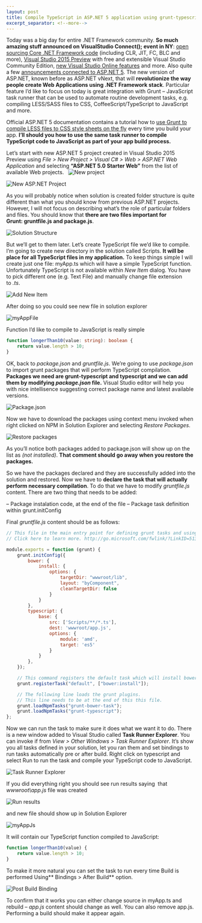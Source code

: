 ```yaml
---
layout: post
title: Compile TypeScript in ASP.NET 5 application using grunt-typescript
excerpt_separator: <!--more-->
---
```


Today was a big day for entire .NET Framework community. **So much amazing stuff announced on VisualStudio Connect(); event in NY**: [open sourcing Core .NET Framework code](http://bit.ly/1zNzeOG) (including CLR, JIT, FC, BLC and more), [Visual Studio 2015 Preview](http://blogs.msdn.com/b/visualstudioalm/archive/2014/11/12/announcing-visual-studio-2015-preview-availability.aspx) with free and extensible Visual Studio Community Edition, [new Visual Studio Online features](http://blogs.msdn.com/b/bharry/archive/2014/11/12/news-from-connect.aspx) and more. Also quite a few [announcements connected to ASP.NET 5](http://blogs.msdn.com/b/webdev/archive/2014/11/12/announcing-asp-net-features-in-visual-studio-2015-preview-and-vs2013-update-4.aspx). The new version of ASP.NET, known before as ASP.NET vNext, that will **revolutionize the way people create Web Applications using .NET Framework stack**. Particular feature I’d like to focus on today is great integration with Grunt – JavaScript task runner that can be used to automate routine development tasks, e.g. compiling LESS/SASS files to CSS, CoffeeScript/TypeScript to JavaScript and more.

<!--more-->

Official ASP.NET 5 documentation contains a tutorial how to [use Grunt to compile LESS files to CSS style sheets on the fly](http://www.asp.net/vnext/overview/aspnet-vnext/grunt-and-bower-in-visual-studio-2015) every time you build your app. **I’ll should you how to use the same task runner to compile TypeScript code to JavaScript as part of your app build process.**

Let’s start with new ASP.NET 5 project created in Visual Studio 2015 Preview using *File > New Project > Visual C# > Web > ASP.NET Web Application* and selecting **“ASP.NET 5.0 Starter Web”** from the list of available Web projects.
 
![New project](../../images/typescript-NewProject.png)

![New ASP.NET Project](../../images/typescript-AspProjectType.png)

As you will probably notice when solution is created folder structure is quite different than what you should know from previous ASP.NET projects. However, I will not focus on describing what’s the role of particular folders and files. You should know that **there are two files important for Grunt: gruntfile.js and package.js**.

![Solution Structure](../../images/typescript-SolutionStructure.png)

But we’ll get to them later. Let’s create TypeScript file we’d like to compile. I’m going to create new directory in the solution called Scripts. **It will be place for all TypeScript files in my application.** To keep things simple I will create just one file: myApp.ts which will have a simple TypeScript function. Unfortunately TypeScript is not available within *New Item* dialog. You have to pick different one (e.g. Text File) and manually change file extension to *.ts*.

![Add New Item](../../images/typescript-AddTypeScriptFile.png)

After doing so you could see new file in solution explorer

![myAppFile](../../images/typescript-myAppFile.png)

Function I’d like to compile to JavaScript is really simple

```typescript
function longerThan10(value: string): boolean {
    return value.length > 10;
}
```

OK, back to *package.json* and *gruntfile.js*. We’re going to use *package.json* to import grunt packages that will perform TypeScript compilation. **Packages we need are grunt-typescript and typescript and we can add them by modifying *package.json* file.** Visual Studio editor will help you with nice intellisence suggesting correct package name and latest available versions.

![Package.json](../../images/typescript-PackageJson.png)

Now we have to download the packages using context menu invoked when right clicked on NPM in Solution Explorer and selecting *Restore Packages*.

![Restore packages](../../images/typescript-RestorePackages.png)

As you’ll notice both packages added to package.json will show up on the list as *(not installed)*. **That comment should go away when you restore the packages.**

So we have the packages declared and they are successfully added into the solution and restored. Now we have to **declare the task that will actually perform necessary compilation**. To do that we have to modify *gruntfile.js* content. There are two thing that needs to be added:

– Package instalation code, at the end of the file
– Package task definition within grunt.initConfig

Final *gruntfile.js* content should be as follows:

```javascript
// This file in the main entry point for defining grunt tasks and using grunt plugins.
// Click here to learn more. http://go.microsoft.com/fwlink/?LinkID=513275&clcid=0x409

module.exports = function (grunt) {
    grunt.initConfig({
        bower: {
            install: {
                options: {
                    targetDir: "wwwroot/lib",
                    layout: "byComponent",
                    cleanTargetDir: false
                }
            }
        },
        typescript: {
            base: {
                src: ['Scripts/**/*.ts'],
                dest: 'wwwroot/app.js',
                options: {
                    module: 'amd',
                    target: 'es5'
                }
            }
        },
    });

    // This command registers the default task which will install bower packages into wwwroot/lib
    grunt.registerTask("default", ["bower:install"]);

    // The following line loads the grunt plugins.
    // This line needs to be at the end of this this file.
    grunt.loadNpmTasks("grunt-bower-task");
    grunt.loadNpmTasks("grunt-typescript");
};
```

Now we can run the task to make sure it does what we want it to do. There is a new window added to Visual Studio called **Task Runner Explorer**. You can invoke if from *View > Other Windows > Task Runner Explorer*. It’s show you all tasks defined in your solution, let you ran them and set bindings to run tasks automatically pre or after build. Right click on typescript and select Run to run the task and compile your TypeScript code to JavaScript.

![Task Runner Explorer](../../images/typescript-TaskRunnerExplorer.png)

If you did everything right you should see run results saying  that *wwwroot\app.js* file was created

![Run results](../../images/typescript-RunResults.png)

and new file should show up in Solution Explorer

![myAppJs](../../images/typescript-myAppJs.png)

It will contain our TypeScript function compiled to JavaScript:

```javascript
function longerThan10(value) {
    return value.length > 10;
}
```

To make it more natural you can set the task to run every time Build is performed Using** Bindings > After Build** option.

![Post Build Binding](../../images/typescript-PostBuildBinding.png)

To confirm that it works you can either change source in myApp.ts and rebuild – *app.js* content should change as well. You can also remove app.js. Performing a build should make it appear again.
